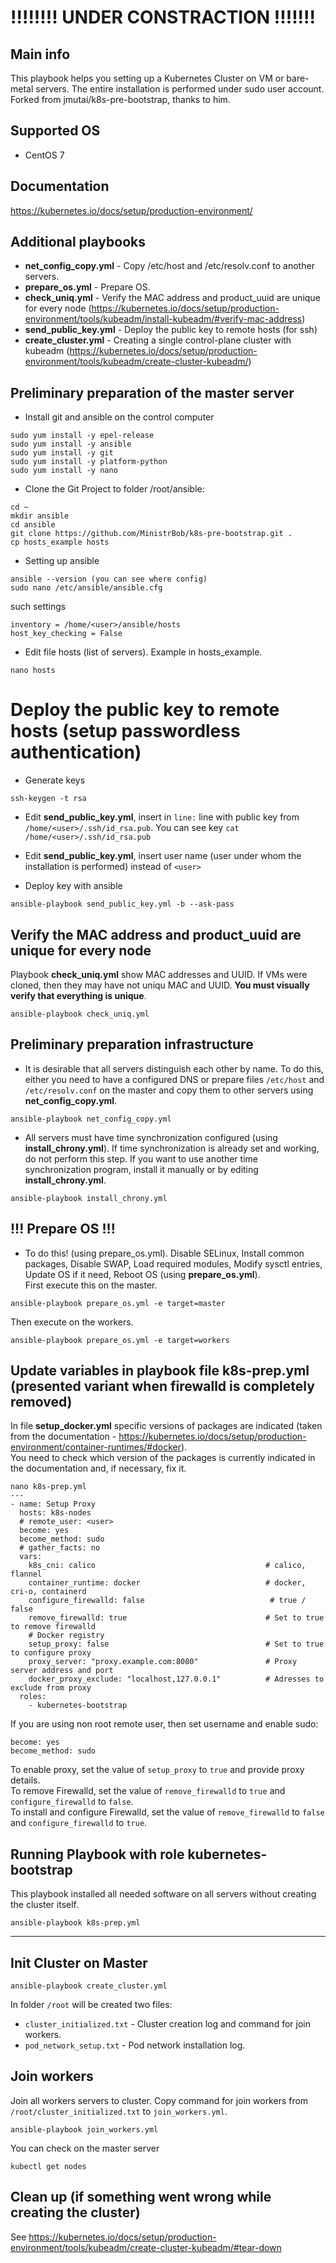 # !!!!!!!!  UNDER CONSTRACTION  !!!!!!!

## Main info

This playbook helps you setting up a Kubernetes Cluster on VM or bare-metal servers.
The entire installation is performed under sudo user account.
Forked from jmutai/k8s-pre-bootstrap, thanks to him.

## Supported OS

- CentOS 7

## Documentation

https://kubernetes.io/docs/setup/production-environment/

## Additional playbooks

- **net_config_copy.yml** - Copy /etc/host and /etc/resolv.conf to another servers.
- **prepare_os.yml** - Prepare OS.
- **check_uniq.yml** - Verify the MAC address and product_uuid are unique for every node (https://kubernetes.io/docs/setup/production-environment/tools/kubeadm/install-kubeadm/#verify-mac-address)
- **send_public_key.yml** - Deploy the public key to remote hosts (for ssh)
- **create_cluster.yml** - Creating a single control-plane cluster with kubeadm (https://kubernetes.io/docs/setup/production-environment/tools/kubeadm/create-cluster-kubeadm/)

## Preliminary preparation of the master server

- Install git and ansible on the control computer
```
sudo yum install -y epel-release
sudo yum install -y ansible
sudo yum install -y git
sudo yum install -y platform-python
sudo yum install -y nano
```

- Clone the Git Project to folder /root/ansible:
```
cd ~
mkdir ansible
cd ansible
git clone https://github.com/MinistrBob/k8s-pre-bootstrap.git .
cp hosts_example hosts
```

- Setting up ansible
```
ansible --version (you can see where config)
sudo nano /etc/ansible/ansible.cfg
```

such settings
```
inventory = /home/<user>/ansible/hosts
host_key_checking = False
```

- Edit file hosts (list of servers). Example in hosts_example.
```
nano hosts
```

# Deploy the public key to remote hosts (setup passwordless authentication)

- Generate keys
```
ssh-keygen -t rsa
```

- Edit **send_public_key.yml**, insert in ```line:``` line with public key from ```/home/<user>/.ssh/id_rsa.pub```. You can see key ```cat /home/<user>/.ssh/id_rsa.pub```

- Edit **send_public_key.yml**, insert user name (user under whom the installation is performed) instead of ```<user>```

- Deploy key with ansible
```
ansible-playbook send_public_key.yml -b --ask-pass
```

## Verify the MAC address and product_uuid are unique for every node

Playbook **check_uniq.yml** show MAC addresses and UUID. If VMs were cloned, then they may have not uniqu MAC and UUID. **You must visually verify that everything is unique**.  
```
ansible-playbook check_uniq.yml
```

## Preliminary preparation infrastructure

- It is desirable that all servers distinguish each other by name. To do this, either you need to have a configured DNS or prepare files ```/etc/host``` and ```/etc/resolv.conf``` on the master and copy them to other servers using **net_config_copy.yml**.
```
ansible-playbook net_config_copy.yml
```
- All servers must have time synchronization configured (using **install_chrony.yml**). If time synchronization is already set and working, do not perform this step. If you want to use another time synchronization program, install it manually or by editing **install_chrony.yml**.  
```
ansible-playbook install_chrony.yml
```

## !!! Prepare OS !!!
- To do this! (using prepare_os.yml). Disable SELinux, Install common packages, Disable SWAP, Load required modules, Modify sysctl entries, Update OS if it need, Reboot OS (using **prepare_os.yml**).  
First execute this on the master.  
```
ansible-playbook prepare_os.yml -e target=master
```
Then execute on the workers.  
```
ansible-playbook prepare_os.yml -e target=workers
```

## Update variables in playbook file k8s-prep.yml (presented variant when firewalld is completely removed)

In file **setup_docker.yml** specific versions of packages are indicated (taken from the documentation - https://kubernetes.io/docs/setup/production-environment/container-runtimes/#docker).  
You need to check which version of the packages is currently indicated in the documentation and, if necessary, fix it.


```
nano k8s-prep.yml
---
- name: Setup Proxy
  hosts: k8s-nodes
  # remote_user: <user>
  become: yes
  become_method: sudo
  # gather_facts: no
  vars:
    k8s_cni: calico                                      # calico, flannel
    container_runtime: docker                            # docker, cri-o, containerd
    configure_firewalld: false                            # true / false
    remove_firewalld: true                               # Set to true to remove firewalld	
    # Docker registry
    setup_proxy: false                                   # Set to true to configure proxy
    proxy_server: "proxy.example.com:8080"               # Proxy server address and port
    docker_proxy_exclude: "localhost,127.0.0.1"          # Adresses to exclude from proxy
  roles:
    - kubernetes-bootstrap
```

If you are using non root remote user, then set username and enable sudo:
```
become: yes
become_method: sudo
```

To enable proxy, set the value of `setup_proxy` to `true` and provide proxy details.  
To remove Firewalld, set the value of `remove_firewalld` to `true` and `configure_firewalld` to `false`.  
To install and configure Firewalld, set the value of `remove_firewalld` to `false` and `configure_firewalld` to `true`.  

## Running Playbook with role kubernetes-bootstrap

This playbook installed all needed software on all servers without creating the cluster itself.  
```
ansible-playbook k8s-prep.yml
```

---
## Init Cluster on Master 

```
ansible-playbook create_cluster.yml
```

In folder `/root` will be created two files:
- `cluster_initialized.txt` - Cluster creation log and command for join workers.
- `pod_network_setup.txt` - Pod network installation log. 

## Join workers

Join all workers servers to cluster. Copy command for join workers from `/root/cluster_initialized.txt` to `join_workers.yml`.

```
ansible-playbook join_workers.yml
```

You can check on the master server
```
kubectl get nodes
```

## Clean up (if something went wrong while creating the cluster)

See https://kubernetes.io/docs/setup/production-environment/tools/kubeadm/create-cluster-kubeadm/#tear-down
